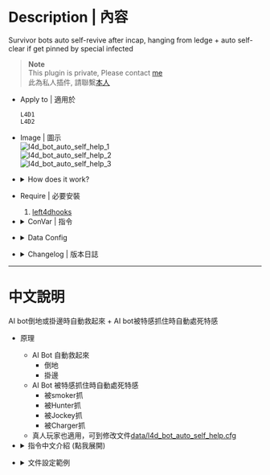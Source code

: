 # Description | 內容
Survivor bots auto self-revive after incap, hanging from ledge + auto self-clear if get pinned by special infected

> __Note__ <br/>
This plugin is private, Please contact [me](/#私人插件列表-private-plugins-list)<br/>
此為私人插件, 請聯繫[本人](/#私人插件列表-private-plugins-list)

* Apply to | 適用於
	```
	L4D1
	L4D2
	```

* Image | 圖示
	<br/>![l4d_bot_auto_self_help_1](image/l4d_bot_auto_self_help_1.gif)
	<br/>![l4d_bot_auto_self_help_2](image/l4d_bot_auto_self_help_2.gif)
	<br/>![l4d_bot_auto_self_help_3](image/l4d_bot_auto_self_help_3.gif)

* <details><summary>How does it work?</summary>

	* Survivor bots auto self-revive
		* Incap
		* Hanging from ledge
	* Survivor bots auto self-clear if get pinned by special infected
		* Smoker's tongue grabs the bot
		* Hunter pounces the bot
		* Jockey rides the bot
		* Charger carries the bot
	* Apply to real survivor player, all settings in [data/l4d_bot_auto_self_help.cfg](data/l4d_bot_auto_self_help.cfg)
</details>

* Require | 必要安裝
	1. [left4dhooks](https://forums.alliedmods.net/showthread.php?t=321696)

* <details><summary>ConVar | 指令</summary>

	* cfg/sourcemod/l4d_bot_auto_self_help.cfg
		```php
		// 0=Plugin off, 1=Plugin on.
		l4d_bot_auto_self_help_enable "1"
		```
</details>

* <details><summary>Data Config</summary>

	* [data/l4d_bot_auto_self_help.cfg](data/l4d_bot_auto_self_help.cfg)
		> Manual in this file, click for more details...
</details>

* <details><summary>Changelog | 版本日誌</summary>

	* v1.0 (2024-11-15)
		* Initial Release
</details>

- - - -
# 中文說明
AI bot倒地或掛邊時自動救起來 + AI bot被特感抓住時自動處死特感

* 原理
	* AI Bot 自動救起來
		* 倒地
		* 掛邊
	* AI Bot 被特感抓住時自動處死特感
		* 被smoker抓
		* 被Hunter抓
		* 被Jockey抓
		* 被Charger抓
	* 真人玩家也適用，可到修改文件[data/l4d_bot_auto_self_help.cfg](data/l4d_bot_auto_self_help.cfg)

* <details><summary>指令中文介紹 (點我展開)</summary>

	* cfg/sourcemod/l4d_bot_auto_self_help.cfg
		```php
		// 0=關閉插件, 1=啟動插件
		l4d_bot_auto_self_help_enable "1"
		```
</details>

* <details><summary>文件設定範例</summary>

	* [data/l4d_bot_auto_self_help.cfg](data/l4d_bot_auto_self_help.cfg)
		> 內有中文說明，可點擊查看
</details>
